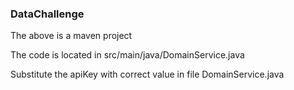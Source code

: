 ### DataChallenge

The above is a maven project

The code is located in src/main/java/DomainService.java

Substitute the apiKey with correct value in file DomainService.java
